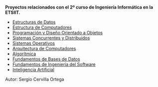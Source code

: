  **Proyectos relacionados con el 2º curso de Ingeniería Informática en la ETSIIT.**
 
 * [Estructuras de Datos](ED)
 * [Estructura de Computadores](EC)
 * [Programación y Diseño Orientado a Objetos](PDOO)
 * [Sistemas Concurrentes y Distribuidos](SCD)
 * [Sistemas Operativos](SO)
 * [Arquitectura de Computadores](AC)
 * [Algorítmica](AL)
 * [Fundamentos de Bases de Datos](FBD)
 * [Fundamentos de Ingeniería del Software](FIS)
 * [Inteligencia Artificial](IA)


 
 



Autor: Sergio Cervilla Ortega
